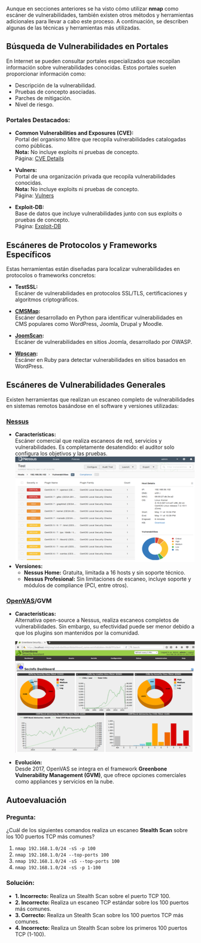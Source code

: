 Aunque en secciones anteriores se ha visto cómo utilizar **nmap** como escáner de vulnerabilidades, también existen otros métodos y herramientas adicionales para llevar a cabo este proceso. A continuación, se describen algunas de las técnicas y herramientas más utilizadas.

## Búsqueda de Vulnerabilidades en Portales

En Internet se pueden consultar portales especializados que recopilan información sobre vulnerabilidades conocidas. Estos portales suelen proporcionar información como:

- Descripción de la vulnerabilidad.
- Pruebas de concepto asociadas.
- Parches de mitigación.
- Nivel de riesgo.

### Portales Destacados:
- **Common Vulnerabilities and Exposures (CVE):**  
  Portal del organismo Mitre que recopila vulnerabilidades catalogadas como públicas.  
  **Nota:** No incluye exploits ni pruebas de concepto.  
  Página: [CVE Details](https://www.cvedetails.com)

- **Vulners:**  
  Portal de una organización privada que recopila vulnerabilidades conocidas.  
  **Nota:** No incluye exploits ni pruebas de concepto.  
  Página: [Vulners](https://vulners.com)

- **Exploit-DB:**  
  Base de datos que incluye vulnerabilidades junto con sus exploits o pruebas de concepto.  
  Página: [Exploit-DB](https://www.exploit-db.com)

## Escáneres de Protocolos y Frameworks Específicos

Estas herramientas están diseñadas para localizar vulnerabilidades en protocolos o frameworks concretos:

- **TestSSL:**  
  Escáner de vulnerabilidades en protocolos SSL/TLS, certificaciones y algoritmos criptográficos.

- **[CMSMap](https://github.com/Dionach/CMSmap):**  
  Escáner desarrollado en Python para identificar vulnerabilidades en CMS populares como WordPress, Joomla, Drupal y Moodle.

- **[JoomScan](https://github.com/OWASP/joomscan):**  
  Escáner de vulnerabilidades en sitios Joomla, desarrollado por OWASP.

- **[Wpscan](https://github.com/wpscanteam/wpscan):**  
  Escáner en Ruby para detectar vulnerabilidades en sitios basados en WordPress.

## Escáneres de Vulnerabilidades Generales

Existen herramientas que realizan un escaneo completo de vulnerabilidades en sistemas remotos basándose en el software y versiones utilizadas:

### [Nessus](https://www.tenable.com/products/nessus)
- **Características:**  
  Escáner comercial que realiza escaneos de red, servicios y vulnerabilidades. Es completamente desatendido: el auditor solo configura los objetivos y las pruebas.
  ![image-20250116174136716](./img/image-20250116174136716.png)
- **Versiones:**
  - **Nessus Home:** Gratuita, limitada a 16 hosts y sin soporte técnico.
  - **Nessus Profesional:** Sin limitaciones de escaneo, incluye soporte y módulos de compliance (PCI, entre otros).  

### **[OpenVAS](https://openvas.org/)/GVM**
- **Características:**  
  Alternativa open-source a Nessus, realiza escaneos completos de vulnerabilidades. Sin embargo, su efectividad puede ser menor debido a que los plugins son mantenidos por la comunidad.
  
  ![image-20250116174435838](./img/image-20250116174435838.png)
- **Evolución:**  
  Desde 2017, OpenVAS se integra en el framework **Greenbone Vulnerability Management (GVM)**, que ofrece opciones comerciales como appliances y servicios en la nube.

## Autoevaluación

### **Pregunta:**  
¿Cuál de los siguientes comandos realiza un escaneo **Stealth Scan** sobre los 100 puertos TCP más comunes?

1. `nmap 192.168.1.0/24 -sS -p 100`  
2. `nmap 192.168.1.0/24 --top-ports 100`  
3. `nmap 192.168.1.0/24 -sS --top-ports 100`  
4. `nmap 192.168.1.0/24 -sS -p 1-100`

### **Solución:**
- **1. Incorrecto:** Realiza un Stealth Scan sobre el puerto TCP 100.  
- **2. Incorrecto:** Realiza un escaneo TCP estándar sobre los 100 puertos más comunes.  
- **3. Correcto:** Realiza un Stealth Scan sobre los 100 puertos TCP más comunes.  
- **4. Incorrecto:** Realiza un Stealth Scan sobre los primeros 100 puertos TCP (1-100).
